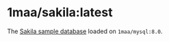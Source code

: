 # 1maa/sakila:latest

The [Sakila sample database](https://dev.mysql.com/doc/sakila/en/sakila-introduction.html) loaded on `1maa/mysql:8.0`.
